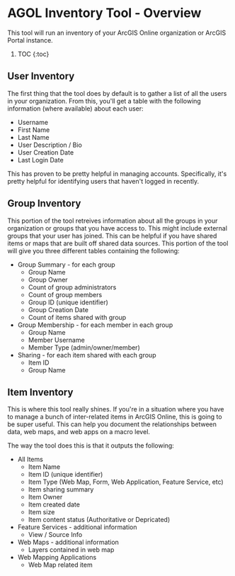 # AGOL Inventory Tool - Overview

This tool will run an inventory of your ArcGIS Online organization or ArcGIS Portal instance.

1. TOC
{:toc}

## User Inventory

The first thing that the tool does by default is to gather a list of all the users in your organization.  From this, you'll get a table with the following information (where available) about each user:
- Username
- First Name
- Last Name
- User Description / Bio
- User Creation Date
- Last Login Date

This has proven to be pretty helpful in managing accounts.  Specifically, it's pretty helpful for identifying users that haven't logged in recently.

## Group Inventory

This portion of the tool retreives information about all the groups in your organization or groups that you have access to.  This might include external groups that your user has joined.  This can be helpful if you have shared items or maps that are built off shared data sources.  This portion of the tool will give you three different tables containing the following:
- Group Summary - for each group
  - Group Name
  - Group Owner
  - Count of group administrators
  - Count of group members
  - Group ID (unique identifier)
  - Group Creation Date
  - Count of items shared with group
- Group Membership - for each member in each group
  - Group Name
  - Member Username
  - Member Type (admin/owner/member)
- Sharing - for each item shared with each group
  - Item ID 
  - Group Name
 

## Item Inventory

This is where this tool really shines.  If you're in a situation where you have to manage a bunch of inter-related items in ArcGIS Online, this is going to be super useful.  This can help you document the relationships between data, web maps, and web apps on a macro level.

The way the tool does this is that it outputs the following:

- All Items
  - Item Name
  - Item ID (unique identifier)
  - Item Type (Web Map, Form, Web Application, Feature Service, etc)
  - Item sharing summary
  - Item Owner
  - Item created date
  - Item size
  - Item content status (Authoritative or Depricated)
- Feature Services - additional information
  - View / Source Info
- Web Maps - additional information
  - Layers contained in web map
- Web Mapping Applications
  - Web Map related item